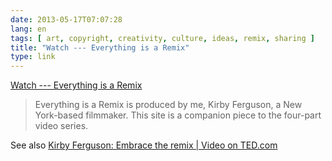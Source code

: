 ```yaml
---
date: 2013-05-17T07:07:28
lang: en
tags: [ art, copyright, creativity, culture, ideas, remix, sharing ]
title: "Watch --- Everything is a Remix"
type: link
---
```


[Watch --- Everything is a
Remix](http://everythingisaremix.info/watch-the-series/)

> Everything is a Remix is produced by me, Kirby Ferguson, a New
> York-based filmmaker. This site is a companion piece to the four-part
> video series.

See also [Kirby Ferguson: Embrace the remix  |  Video on
TED.com](http://www.ted.com/talks/kirby_ferguson_embrace_the_remix.html)

